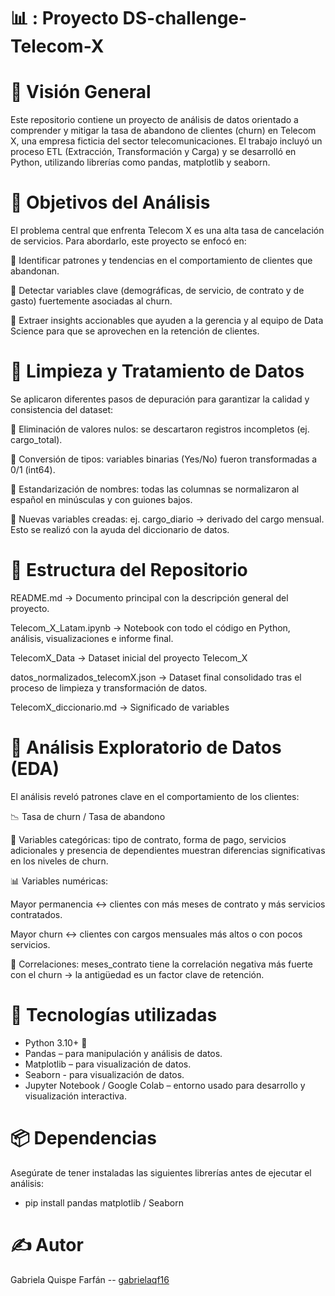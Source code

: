 # 📊 : Proyecto DS-challenge-Telecom-X


# 🔎 Visión General

Este repositorio contiene un proyecto de análisis de datos orientado a comprender y mitigar la tasa de abandono de clientes (churn) en Telecom X, una empresa ficticia del sector telecomunicaciones. El trabajo incluyó un proceso ETL (Extracción, Transformación y Carga) y se desarrolló en Python, utilizando librerías como pandas, matplotlib y seaborn.

# 🎯 Objetivos del Análisis

El problema central que enfrenta Telecom X es una alta tasa de cancelación de servicios. Para abordarlo, este proyecto se enfocó en:

📌 Identificar patrones y tendencias en el comportamiento de clientes que abandonan.

📌 Detectar variables clave (demográficas, de servicio, de contrato y de gasto) fuertemente asociadas al churn.

📌 Extraer insights accionables que ayuden a la gerencia y al equipo de Data Science para que se aprovechen en la retención de clientes.


# 🧹 Limpieza y Tratamiento de Datos

Se aplicaron diferentes pasos de depuración para garantizar la calidad y consistencia del dataset:

🔹 Eliminación de valores nulos: se descartaron registros incompletos (ej. cargo_total).

🔹 Conversión de tipos: variables binarias (Yes/No) fueron transformadas a 0/1 (int64).

🔹 Estandarización de nombres: todas las columnas se normalizaron al español en minúsculas y con guiones bajos.

🔹 Nuevas variables creadas: ej. cargo_diario → derivado del cargo mensual. Esto se realizó con la ayuda del diccionario de datos.

# 📂 Estructura del Repositorio

README.md → Documento principal con la descripción general del proyecto.

Telecom_X_Latam.ipynb → Notebook con todo el código en Python, análisis, visualizaciones e informe final.

TelecomX_Data → Dataset inicial del proyecto Telecom_X

datos_normalizados_telecomX.json → Dataset final consolidado tras el proceso de limpieza y transformación de datos.

TelecomX_diccionario.md → Significado de variables

# 🔎 Análisis Exploratorio de Datos (EDA)

El análisis reveló patrones clave en el comportamiento de los clientes:

📉 Tasa de churn / Tasa de abandono

🔄 Variables categóricas: tipo de contrato, forma de pago, servicios adicionales y presencia de dependientes muestran diferencias significativas en los niveles de churn.

📊 Variables numéricas:

Mayor permanencia ↔ clientes con más meses de contrato y más servicios contratados.

Mayor churn ↔ clientes con cargos mensuales más altos o con pocos servicios.

🧩 Correlaciones: meses_contrato tiene la correlación negativa más fuerte con el churn → la antigüedad es un factor clave de retención.

# 🚀 Tecnologías utilizadas

- Python 3.10+ 🐍
- Pandas – para manipulación y análisis de datos.
- Matplotlib – para visualización de datos.
- Seaborn - para visualización de datos.
- Jupyter Notebook / Google Colab – entorno usado para desarrollo y visualización interactiva.

 # 📦 Dependencias
Asegúrate de tener instaladas las siguientes librerías antes de ejecutar el análisis:

- pip install pandas matplotlib / Seaborn

# ✍️ Autor
Gabriela Quispe Farfán -- [gabrielaqf16](https://github.com/gabrielaqf16)
